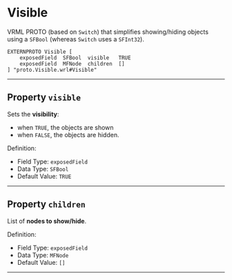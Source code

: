 # Visible

VRML PROTO (based on `Switch`) that simplifies showing/hiding objects using a `SFBool` (whereas `Switch` uses a `SFInt32`).

	EXTERNPROTO Visible [
		exposedField  SFBool  visible   TRUE
		exposedField  MFNode  children  []
	] "proto.Visible.wrl#Visible"


-------------------------------------------------------------------------------

## Property `visible`

Sets the **visibility**:
 - when `TRUE`, the objects are shown
 - when `FALSE`, the objects are hidden.

Definition:
 - Field Type: `exposedField`
 - Data Type: `SFBool`
 - Default Value: `TRUE`


-------------------------------------------------------------------------------

## Property `children`

List of **nodes to show/hide**.

Definition:
 - Field Type: `exposedField`
 - Data Type: `MFNode`
 - Default Value: `[]`


-------------------------------------------------------------------------------

